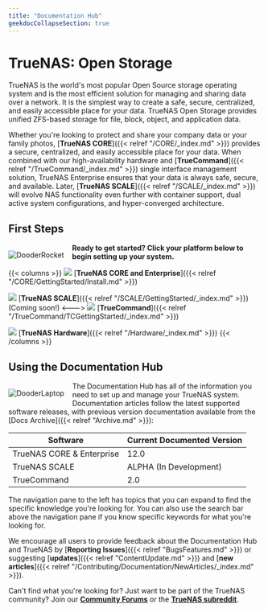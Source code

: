 ```yaml
---
title: "Documentation Hub"
geekdocCollapseSection: true
---
```


# TrueNAS: Open Storage

TrueNAS is the world's most popular Open Source storage operating system and is the most efficient solution for managing and sharing data over a network. It is the simplest way to create a safe, secure, centralized, and easily accessible place for your data.  TrueNAS Open Storage provides unified ZFS-based storage for file, block, object, and application data.

Whether you're looking to protect and share your company data or your family photos, [**TrueNAS CORE**]({{< relref "/CORE/_index.md" >}}) provides a secure, centralized, and easily accessible place for your data.
When combined with our high-availability hardware and [**TrueCommand**]({{< relref "/TrueCommand/_index.md" >}}) single interface management solution, TrueNAS Enterprise ensures that your data is always safe, secure, and available. Later, [**TrueNAS SCALE**]({{< relref "/SCALE/_index.md" >}}) will evolve NAS functionality even further with container support, dual active system configurations, and hyper-converged architecture.

## First Steps

<div style="float: left;margin-right: 1rem;">

![DooderRocket](/images/DooderRocket.jpg "Blast Off!")

</div>

**Ready to get started? Click your platform below to begin setting up your system.**

{{< columns >}}
![](/favicon/TN-favicon-32x32.png) [**TrueNAS CORE and Enterprise**]({{< relref "/CORE/GettingStarted/Install.md" >}})<br>

![](/favicon/TNScale-favicon-32x32.png) [**TrueNAS SCALE**]({{< relref "/SCALE/GettingStarted/_index.md" >}}) (Coming soon!)
<--->
![](/favicon/TC-favicon-32x32.png) [**TrueCommand**]({{< relref "/TrueCommand/TCGettingStarted/_index.md" >}})<br>

![](/favicon/iXfavicon-32x32.png) [**TrueNAS Hardware**]({{< relref "/Hardware/_index.md" >}})
{{< /columns >}}

## Using the Documentation Hub

<div style="float: left;margin-right: 1rem;">

![DooderLaptop](/images/DooderLaptop.jpg "Let's Go!")

</div>

The Documentation Hub has all of the information you need to set up and manage your TrueNAS system.
Documentation articles follow the latest supported software releases, with previous version documentation available from the [Docs Archive]({{< relref "Archive.md" >}}):

| Software | Current Documented Version |
|----------|-------------------------------|
| TrueNAS CORE & Enterprise | 12.0 |
| TrueNAS SCALE | ALPHA (In Development) |
| TrueCommand | 2.0 |
  
The navigation pane to the left has topics that you can expand to find the specific knowledge you're looking for. You can also use the search bar above the navigation pane if you know specific keywords for what you're looking for.   

We encourage all users to provide feedback about the Documentation Hub and TrueNAS by [**Reporting Issues**]({{< relref "BugsFeatures.md" >}}) or suggesting [**updates**]({{< relref "ContentUpdate.md" >}}) and [**new articles**]({{< relref "/Contributing/Documentation/NewArticles/_index.md" >}}).  
  
Can't find what you're looking for? Just want to be part of the TrueNAS community? Join our [**Community Forums**](https://www.truenas.com/community/) or the [**TrueNAS subreddit**](https://www.reddit.com/r/truenas/).

